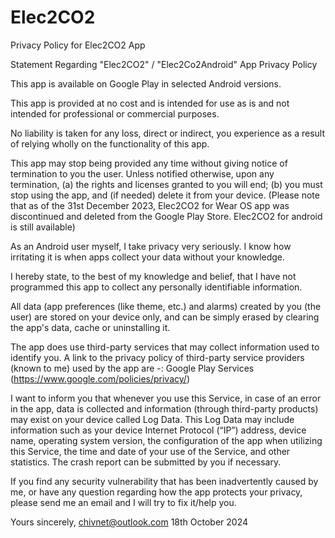 # Elec2CO2
Privacy Policy for Elec2CO2 App

Statement Regarding "Elec2CO2" / "Elec2Co2Android" App Privacy Policy

This app is available on Google Play in selected Android versions.

This app is provided at no cost and is intended for use as is and not intended for professional or commercial purposes.

No liability is taken for any loss, direct or indirect, you experience as a result of relying wholly on the functionality of this app.

This app may stop being provided any time without giving notice of termination to you the user. Unless notified otherwise, upon any termination, (a) the rights and licenses granted to you will end; (b) you must stop using the app, and (if needed) delete it from your device. (Please note that as of the 31st December 2023, Elec2CO2 for Wear OS app was discontinued and deleted from the Google Play Store. Elec2CO2 for android is still available)

As an Android user myself, I take privacy very seriously. I know how irritating it is when apps collect your data without your knowledge.

I hereby state, to the best of my knowledge and belief, that I have not programmed this app to collect any personally identifiable information.

All data (app preferences (like theme, etc.) and alarms) created by you (the user) are stored on your device only, and can be simply erased by clearing the app's data, cache or uninstalling it.

The app does use third-party services that may collect information used to identify you. A link to the privacy policy of third-party service providers (known to me) used by the app are -: Google Play Services (https://www.google.com/policies/privacy/)

I want to inform you that whenever you use this Service, in case of an error in the app, data is collected and information (through third-party products) may exist on your device called Log Data. This Log Data may include information such as your device Internet Protocol (“IP”) address, device name, operating system version, the configuration of the app when utilizing this Service, the time and date of your use of the Service, and other statistics. The crash report can be submitted by you if necessary.

If you find any security vulnerability that has been inadvertently caused by me, or have any question regarding how the app protects your privacy, please send me an email and I will try to fix it/help you.

Yours sincerely, chivnet@outlook.com 18th October 2024
